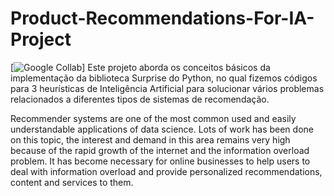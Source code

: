 # Product-Recommendations-For-IA-Project
[![Google Collab](https://colab.research.google.com/assets/colab-badge.svg)]
Este projeto aborda os conceitos básicos da implementação da biblioteca Surprise do Python, no qual fizemos códigos para 3 heurísticas de Inteligência Artificial para solucionar vários problemas relacionados a diferentes tipos de sistemas de recomendação.

Recommender systems are one of the most common used and easily understandable applications of data science. Lots of work has been done on this topic, the interest and demand in this area remains very high because of the rapid growth of the internet and the information overload problem. It has become necessary for online businesses to help users to deal with information overload and provide personalized recommendations, content and services to them.
